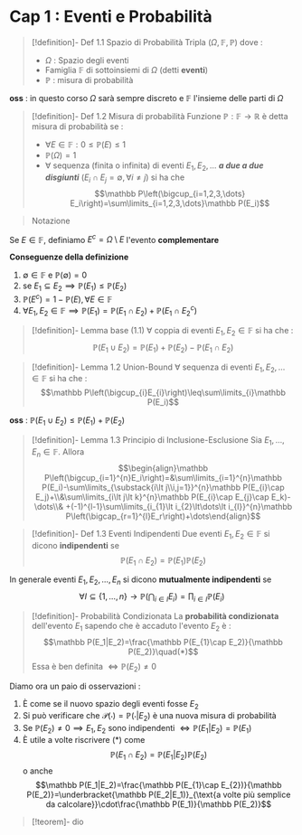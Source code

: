 # Cap 1 : Eventi e Probabilità

>[!definition]- Def 1.1 Spazio di Probabilità
>Tripla $(\Omega,\mathbb F,\mathbb P)$ dove : 
>- $\Omega$ : Spazio degli eventi
>- Famiglia $\mathbb F$ di sottoinsiemi di $\Omega$ (detti **eventi**)
>- $\mathbb P$ : misura di probabilità

**oss** : in questo corso $\Omega$ sarà sempre discreto e $\mathbb F$ l'insieme delle parti di $\Omega$

>[!definition]- Def 1.2 Misura di probabilità
>Funzione $\mathbb P:\mathbb F\to\mathbb R$ è detta misura di probabilità se : 
>- $\forall E\in \mathbb F : 0\leq\mathbb P(E)\leq 1$
>- $\mathbb P(\Omega)=1$
>- $\forall$ sequenza (finita o infinita) di eventi $E_1,E_2,\dots$ ***a due a due disgiunti*** ($E_i\cap E_j=\emptyset,\forall i\neq j$) si ha che $$\mathbb P\left(\bigcup_{i=1,2,3,\dots} E_i\right)=\sum\limits_{i=1,2,3,\dots}\mathbb P(E_i)$$

> Notazione

Se $E\in\mathbb F$, definiamo $E^c=\Omega\setminus E$ l'evento **complementare**

**Conseguenze della definizione** 

1. $\emptyset\in\mathbb F$ e $\mathbb P(\emptyset)=0$
2. se $E_1\subseteq E_2\implies\mathbb P(E_1)\leq\mathbb P(E_2)$
3. $\mathbb P(E^{c})=1-\mathbb P(E),\forall E\in\mathbb F$
4. $\forall E_1,E_2\in\mathbb F\implies\mathbb P(E_1)=\mathbb P(E_1\cap E_2)+\mathbb P(E_{1}\cap E_{2}^c)$

>[!definition]- Lemma base (1.1)
>$\forall$ coppia di eventi $E_{1},E_{2}\in\mathbb F$ si ha che : 
>$$\mathbb P(E_{1}\cup E_{2})=\mathbb P(E_1)+\mathbb P(E_2)-\mathbb P(E_1\cap E_2)$$

>[!definition]- Lemma 1.2 Union-Bound
>$\forall$ sequenza di eventi $E_{1},E_{2},\dots\in\mathbb F$ si ha che : 
>$$\mathbb P\left(\bigcup_{i}E_{i}\right)\leq\sum\limits_{i}\mathbb P(E_i)$$

**oss** : $\mathbb P(E_1\cup E_2)\leq\mathbb P(E_1)+\mathbb P(E_2)$

>[!definition]- Lemma 1.3 Principio di Inclusione-Esclusione
>Sia $E_{1},\dots,E_{n}\in\mathbb F$. Allora
>$$\begin{align}\mathbb P\left(\bigcup_{i=1}^{n}E_i\right)=&\sum\limits_{i=1}^{n}\mathbb P(E_i)-\sum\limits_{\substack{i\lt j\\i,j=1}}^{n}\mathbb P(E_{i}\cap E_j)+\\&\sum\limits_{i\lt j\lt k}^{n}\mathbb P(E_{i}\cap E_{j}\cap E_k)-\dots\\& +(-1)^{l-1}\sum\limits_{i_{1}\lt i_{2}\lt\dots\lt i_{l}}^{n}\mathbb P\left(\bigcap_{r=1}^{l}E_r\right)+\dots\end{align}$$

>[!definition]- Def 1.3 Eventi Indipendenti
>Due eventi $E_1,E_2\in\mathbb F$ si dicono **indipendenti** se $$\mathbb P(E_1\cap E_2)=\mathbb P(E_1)\mathbb P(E_2)$$


In generale eventi $E_1,E_2,\dots,E_n$ si dicono **mutualmente indipendenti** se 
$$\forall I\subseteq\{1,\dots,n\}\to\mathbb P\left(\bigcap_{i\in I}E_i\right)=\prod_{i\in I}\mathbb P(E_i)$$
>[!definition]- Probabilità Condizionata
>La **probabilità condizionata** dell'evento $E_1$ sapendo che è accaduto l'evento $E_2$ è : 
>$$\mathbb P(E_1|E_2)=\frac{\mathbb P(E_{1}\cap E_2)}{\mathbb P(E_2)}\quad(*)$$
>Essa è ben definita $\iff\mathbb P(E_2)\neq0$

Diamo ora un paio di osservazioni : 

1. È come se il nuovo spazio degli eventi fosse $E_2$
2. Si può verificare che $\mathcal P(\cdot)=\mathbb P(\cdot|E_2)$ è una nuova misura di probabilità
3. Se $\mathbb P(E_2)\neq 0\implies E_1,E_2$ sono indipendenti $\iff\mathbb P(E_1|E_2)=\mathbb P(E_1)$
4. È utile a volte riscrivere $(*)$ come $$\mathbb P(E_{1}\cap E_2)=\mathbb P(E_1|E_2)\mathbb P(E_2)$$ o anche $$\mathbb P(E_1|E_2)=\frac{\mathbb P(E_{1}\cap E_{2})}{\mathbb P(E_2)}=\underbracket{\mathbb P(E_2|E_1)}_{\text{a volte più semplice da calcolare}}\cdot\frac{\mathbb P(E_1)}{\mathbb P(E_2)}$$
>[!teorem]- dio

